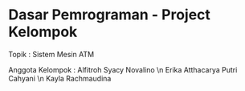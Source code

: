 # Dasar Pemrograman - Project Kelompok #

Topik : Sistem Mesin ATM

Anggota Kelompok : 
Alfitroh Syacy Novalino \n
Erika Atthacarya Putri Cahyani \n
Kayla Rachmaudina